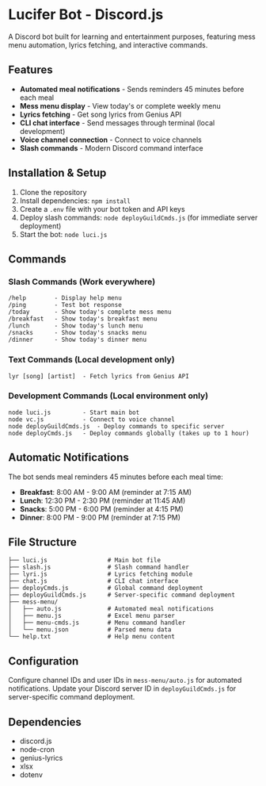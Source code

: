 # Lucifer Bot - Discord.js

A Discord bot built for learning and entertainment purposes, featuring mess menu automation, lyrics fetching, and interactive commands.

## Features

- **Automated meal notifications** - Sends reminders 45 minutes before each meal
- **Mess menu display** - View today's or complete weekly menu
- **Lyrics fetching** - Get song lyrics from Genius API
- **CLI chat interface** - Send messages through terminal (local development)
- **Voice channel connection** - Connect to voice channels
- **Slash commands** - Modern Discord command interface

## Installation & Setup

1. Clone the repository
2. Install dependencies: `npm install`
3. Create a `.env` file with your bot token and API keys
4. Deploy slash commands: `node deployGuildCmds.js` (for immediate server deployment)
5. Start the bot: `node luci.js`

## Commands

### Slash Commands (Work everywhere)

```
/help        - Display help menu
/ping        - Test bot response
/today       - Show today's complete mess menu
/breakfast   - Show today's breakfast menu
/lunch       - Show today's lunch menu
/snacks      - Show today's snacks menu
/dinner      - Show today's dinner menu
```

### Text Commands (Local development only)

```
lyr [song] [artist]  - Fetch lyrics from Genius API
```

### Development Commands (Local environment only)

```
node luci.js         - Start main bot
node vc.js           - Connect to voice channel
node deployGuildCmds.js  - Deploy commands to specific server
node deployCmds.js   - Deploy commands globally (takes up to 1 hour)
```

## Automatic Notifications

The bot sends meal reminders 45 minutes before each meal time:

- **Breakfast**: 8:00 AM - 9:00 AM (reminder at 7:15 AM)
- **Lunch**: 12:30 PM - 2:30 PM (reminder at 11:45 AM)
- **Snacks**: 5:00 PM - 6:00 PM (reminder at 4:15 PM)
- **Dinner**: 8:00 PM - 9:00 PM (reminder at 7:15 PM)

## File Structure

```
├── luci.js                 # Main bot file
├── slash.js                # Slash command handler
├── lyri.js                 # Lyrics fetching module
├── chat.js                 # CLI chat interface
├── deployCmds.js           # Global command deployment
├── deployGuildCmds.js      # Server-specific command deployment
├── mess-menu/
│   ├── auto.js             # Automated meal notifications
│   ├── menu.js             # Excel menu parser
│   ├── menu-cmds.js        # Menu command handler
│   └── menu.json           # Parsed menu data
└── help.txt                # Help menu content
```

## Configuration

Configure channel IDs and user IDs in `mess-menu/auto.js` for automated notifications. Update your Discord server ID in `deployGuildCmds.js` for server-specific command deployment.

## Dependencies

- discord.js
- node-cron
- genius-lyrics
- xlsx
- dotenv

